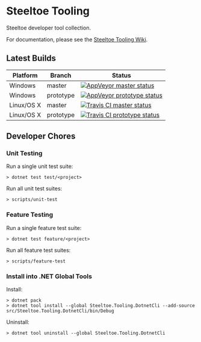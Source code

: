 # Steeltoe Tooling

Steeltoe developer tool collection.

For documentation, please see the [Steeltoe Tooling Wiki](https://github.com/SteeltoeOSS/Tooling/wiki).

## Latest Builds

Platform | Branch | Status
-------- | ------ | ------
Windows  | master | [![AppVeyor master status](https://ci.appveyor.com/api/projects/status/bpwhsnue8j7iiwpp/branch/master?svg=true)](https://ci.appveyor.com/project/steeltoe/tooling/branch/master)
Windows  | prototype | [![AppVeyor prototype status](https://ci.appveyor.com/api/projects/status/bpwhsnue8j7iiwpp/branch/prototype?svg=true)](https://ci.appveyor.com/project/steeltoe/tooling/branch/prototype)
Linux/OS X  | master | [![Travis CI master status](https://travis-ci.org/SteeltoeOSS/Tooling.svg?branch=master)](https://travis-ci.org/SteeltoeOSS/Tooling)
Linux/OS X  | prototype | [![Travis CI prototype status](https://travis-ci.org/SteeltoeOSS/Tooling.svg?branch=prototype)](https://travis-ci.org/SteeltoeOSS/Tooling)

## Developer Chores

### Unit Testing

Run a single unit test suite:
```
> dotnet test test/<project>
```

Run all unit test suites:
```
> scripts/unit-test
```

### Feature Testing

Run a single feature test suite:
```
> dotnet test feature/<project>
```

Run all feature test suites:
```
> scripts/feature-test
```

### Install into .NET Global Tools

Install:
```
> dotnet pack
> dotnet tool install --global Steeltoe.Tooling.DotnetCli --add-source src/Steeltoe.Tooling.DotnetCli/bin/Debug 
```

Uninstall:
```
> dotnet tool uninstall --global Steeltoe.Tooling.DotnetCli
```

